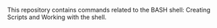 This repository contains commands related to the BASH shell: Creating Scripts and Working with the shell.